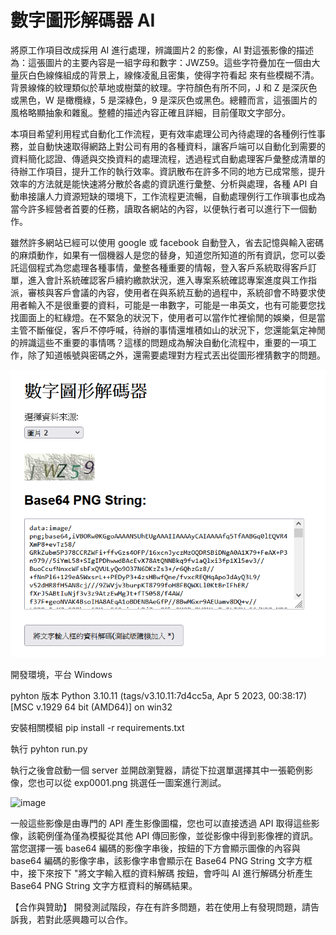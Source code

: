 # 數字圖形解碼器 AI
將原工作項目改成採用 AI 進行處理，辨識圖片2 的影像，AI 對這張影像的描述為：這張圖片的主要內容是一組字母和數字：JWZ59。這些字符疊加在一個由大量灰白色線條組成的背景上，線條凌亂且密集，使得字符看起 來有些模糊不清。背景線條的紋理類似於草地或樹葉的紋理。字符顏色有所不同，J 和 Z 是深灰色或黑色，W 是橄欖綠，5 是深綠色，9 是深灰色或黑色。總體而言，這張圖片的風格略顯抽象和雜亂。整體的描述內容正確且詳細，目前僅取文字部分。

本項目希望利用程式自動化工作流程，更有效率處理公司內待處理的各種例行性事務，並自動快速取得網路上對公司有用的各種資料，讓客戶端可以自動化到需要的資料簡化認證、傳遞與交換資料的處理流程，透過程式自動處理客戶彙整成清單的待辦工作項目，提升工作的執行效率。資訊散布在許多不同的地方已成常態，提升效率的方法就是能快速將分散於各處的資訊進行彙整、分析與處理，各種 API 自動串接讓人力資源短缺的環境下，工作流程更流暢，自動處理例行工作瑣事也成為當今許多經營者首要的任務，讀取各網站的內容，以便執行者可以進行下一個動作。

雖然許多網站已經可以使用 google 或 facebook 自動登入，省去記憶與輸入密碼的麻煩動作，如果有一個機器人是您的替身，知道您所知道的所有資訊，您可以委託這個程式為您處理各種事情，彙整各種重要的情報，登入客戶系統取得客戶訂單，進入會計系統確認客戶續約繳款狀況，進入專案系統確認專案進度與工作指派，審核與客戶會議的內容，使用者在與系統互動的過程中，系統卻會不時要求使用者輸入不是很重要的資料，可能是一串數字，可能是一串英文，也有可能要您找找圖面上的紅綠燈。在不緊急的狀況下，使用者可以當作忙裡偷閒的娛樂，但是當主管不斷催促，客戶不停呼喊，待辦的事情還堆積如山的狀況下，您還能氣定神閒的辨識這些不重要的事情嗎？這樣的問題成為解決自動化流程中，重要的一項工作，除了知道帳號與密碼之外，還需要處理對方程式丟出從圖形裡猜數字的問題。

![image](https://github.com/9do-service/guessNumberAI/blob/main/demo.png)

開發環境，平台 Windows

pyhton 版本
Python 3.10.11 (tags/v3.10.11:7d4cc5a, Apr  5 2023, 00:38:17) [MSC v.1929 64 bit (AMD64)] on win32

安裝相關模組
pip install -r requirements.txt

執行
pyhton run.py

執行之後會啟動一個 server 並開啟瀏覽器，請從下拉選單選擇其中一張範例影像，您也可以從 exp0001.png 挑選任一圖案進行測試。

![image](https://github.com/9do-service/guessNumberAI/blob/main/exp0001.png)

一般這些影像是由專門的 API 產生影像圖檔，您也可以直接透過 API 取得這些影像，該範例僅為僅為模擬從其他 API 傳回影像，並從影像中得到影像裡的資訊。當您選擇一張 base64 編碼的影像字串後，按鈕的下方會顯示圖像的內容與 base64 編碼的影像字串，該影像字串會顯示在 Base64 PNG String 文字方框中，接下來按下 "將文字輸入框的資料解碼 按鈕，會呼叫 AI 進行解碼分析產生 Base64 PNG String 文字方框資料的解碼結果。

 
 
【合作與贊助】
開發測試階段，存在有許多問題，若在使用上有發現問題，請告訴我，若對此感興趣可以合作。
